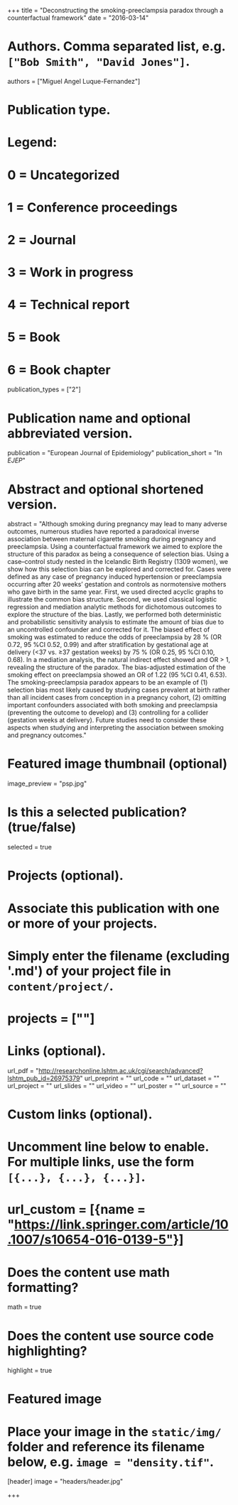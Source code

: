 +++
title = "Deconstructing the smoking-preeclampsia paradox through a counterfactual framework"
date = "2016-03-14"

# Authors. Comma separated list, e.g. `["Bob Smith", "David Jones"]`.
authors = ["Miguel Angel Luque-Fernandez"]

# Publication type.
# Legend:
# 0 = Uncategorized
# 1 = Conference proceedings
# 2 = Journal
# 3 = Work in progress
# 4 = Technical report
# 5 = Book
# 6 = Book chapter
publication_types = ["2"]

# Publication name and optional abbreviated version.
publication = "European Journal of Epidemiology"
publication_short = "In *EJEP*"

# Abstract and optional shortened version.
abstract = "Although smoking during pregnancy may lead to many adverse outcomes, numerous studies have reported a paradoxical inverse association between maternal cigarette smoking during pregnancy and preeclampsia. Using a counterfactual framework we aimed to explore the structure of this paradox as being a consequence of selection bias. Using a case–control study nested in the Icelandic Birth Registry (1309 women), we show how this selection bias can be explored and corrected for. Cases were defined as any case of pregnancy induced hypertension or preeclampsia occurring after 20 weeks’ gestation and controls as normotensive mothers who gave birth in the same year. First, we used directed acyclic graphs to illustrate the common bias structure. Second, we used classical logistic regression and mediation analytic methods for dichotomous outcomes to explore the structure of the bias. Lastly, we performed both deterministic and probabilistic sensitivity analysis to estimate the amount of bias due to an uncontrolled confounder and corrected for it. The biased effect of smoking was estimated to reduce the odds of preeclampsia by 28 % (OR 0.72, 95 %CI 0.52, 0.99) and after stratification by gestational age at delivery (<37 vs. ≥37 gestation weeks) by 75 % (OR 0.25, 95 %CI 0.10, 0.68). In a mediation analysis, the natural indirect effect showed and OR > 1, revealing the structure of the paradox. The bias-adjusted estimation of the smoking effect on preeclampsia showed an OR of 1.22 (95 %CI 0.41, 6.53). The smoking-preeclampsia paradox appears to be an example of (1) selection bias most likely caused by studying cases prevalent at birth rather than all incident cases from conception in a pregnancy cohort, (2) omitting important confounders associated with both smoking and preeclampsia (preventing the outcome to develop) and (3) controlling for a collider (gestation weeks at delivery). Future studies need to consider these aspects when studying and interpreting the association between smoking and pregnancy outcomes."

# Featured image thumbnail (optional)
 image_preview = "psp.jpg"

# Is this a selected publication? (true/false)
selected = true

# Projects (optional).
#   Associate this publication with one or more of your projects.
#   Simply enter the filename (excluding '.md') of your project file in `content/project/`.
#   projects = [""]

# Links (optional).
url_pdf = "http://researchonline.lshtm.ac.uk/cgi/search/advanced?lshtm_pub_id=26975379"
url_preprint = ""
url_code = ""
url_dataset = ""
url_project = ""
url_slides = ""
url_video = ""
url_poster = ""
url_source = ""

# Custom links (optional).
# Uncomment line below to enable. For multiple links, use the form `[{...}, {...}, {...}]`.
#  url_custom = [{name = "https://link.springer.com/article/10.1007/s10654-016-0139-5"}]

# Does the content use math formatting?
math = true

# Does the content use source code highlighting?
highlight = true

# Featured image
# Place your image in the `static/img/` folder and reference its filename below, e.g. `image = "density.tif"`.
[header]
image = "headers/header.jpg"

+++

